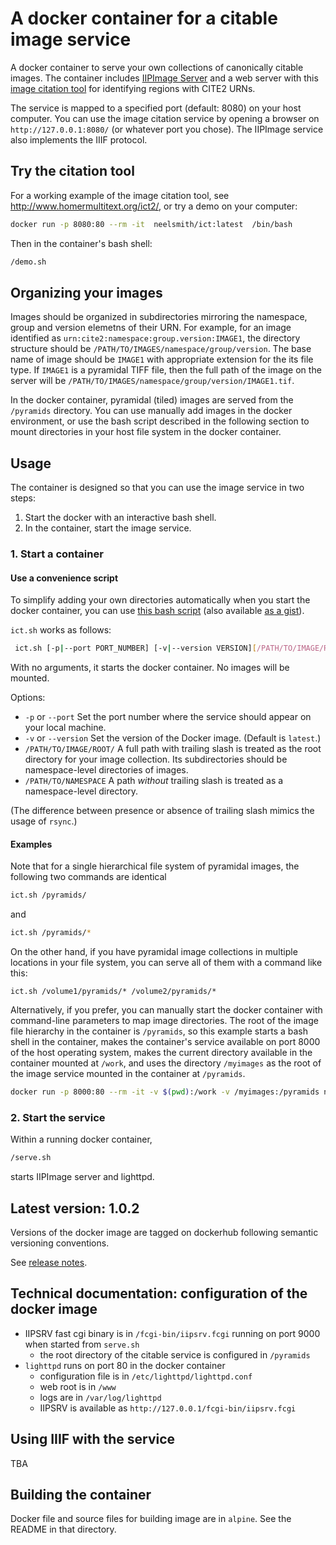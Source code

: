 # A docker container for a citable image service



A docker container to serve your own collections of canonically citable images.  The container includes [IIPImage Server](https://iipimage.sourceforge.io/documentation/server/) and a web server with this [image citation tool](https://github.com/cite-architecture/ict2) for identifying regions with CITE2 URNs.

The service is mapped to a specified port (default: 8080) on your host computer. You can use the image citation service by opening a browser on `http://127.0.0.1:8080/` (or whatever port you chose).  The IIPImage service also  implements the IIIF protocol.




## Try the citation tool

For a working example of the image citation tool, see <http://www.homermultitext.org/ict2/>, or try a demo on your computer:


```sh
docker run -p 8080:80 --rm -it  neelsmith/ict:latest  /bin/bash
```

Then in the container's bash shell:

```sh
/demo.sh
```

## Organizing your images

Images should be organized in subdirectories mirroring the namespace, group and version elemetns of their URN.  For example, for an image identified as `urn:cite2:namespace:group.version:IMAGE1`, the directory structure should be `/PATH/TO/IMAGES/namespace/group/version`.  The base name of image should be `IMAGE1` with appropriate extension for the its file type.  If `IMAGE1` is a pyramidal TIFF file, then the full path of the image on the server will be `/PATH/TO/IMAGES/namespace/group/version/IMAGE1.tif`.



In the docker container, pyramidal (tiled) images are served from the `/pyramids` directory.  You can use manually add images in the docker environment, or use the bash script described in the following section to mount directories in your host file system in the docker container.


## Usage

The container is designed so that you can use the image service in two steps:

1.  Start the docker with an interactive bash shell.
2.  In the container, start the image service.


### 1. Start a container


#### Use a convenience script

To simplify adding your own directories automatically when you start the docker container, you can use [this bash script](https://github.com/cite-architecture/citable-images-container/blob/master/ict.sh) (also available [as a gist](https://gist.github.com/neelsmith/ff3be3ca13112f6adb66f0a15c740598)).

`ict.sh` works as follows:

```sh
 ict.sh [-p|--port PORT_NUMBER] [-v|--version VERSION][/PATH/TO/IMAGE/ROOT/] [/PATH/TO/NAMESPACE_1 /PATH/TO/NAMESPACE_2... /PATH/TO/NAMESPACE_N]
```

With no arguments, it starts the docker container.  No images will be mounted.  


Options:


- `-p` or `--port` Set the port number where the service should appear on your local machine.
- `-v` or `--version` Set the version of the Docker image.  (Default is `latest`.)
- `/PATH/TO/IMAGE/ROOT/` A full path with trailing slash is treated as the root directory for your image collection.  Its subdirectories should be namespace-level directories of images.
- `/PATH/TO/NAMESPACE` A path *without* trailing slash is treated as a namespace-level directory.

(The difference between presence or absence of trailing slash mimics the usage of `rsync`.)

#### Examples


Note that for a single hierarchical file system of pyramidal images, the following two commands are identical

```sh
ict.sh /pyramids/
```

and

```sh
ict.sh /pyramids/*
```

On the other hand, if you have pyramidal image collections in multiple locations in your file system, you can serve all of them with a command like this:

```
ict.sh /volume1/pyramids/* /volume2/pyramids/*
```



Alternatively, if you prefer, you can manually start the docker container with command-line parameters to map image directories.  The root of the image file hierarchy in the container is `/pyramids`, so this  example starts a bash shell in the container, makes the container's service available on port 8000 of the host operating system, makes the current directory available in the container mounted at `/work`, and uses the directory `/myimages` as the root of the image service mounted in the container at `/pyramids`.

```sh
docker run -p 8000:80 --rm -it -v $(pwd):/work -v /myimages:/pyramids neelsmith/ict:latest  /bin/bash
```


### 2. Start the service

Within a running docker container,

```sh
/serve.sh
```

starts IIPImage server and lighttpd.

## Latest version: 1.0.2

Versions of the docker image are tagged on dockerhub following semantic versioning conventions.

See [release notes](releases.md).

## Technical documentation: configuration of the docker image

-  IIPSRV fast cgi binary is in `/fcgi-bin/iipsrv.fcgi` running on port 9000 when started from `serve.sh`
    - the root directory of the citable service is configured in `/pyramids`
- `lighttpd` runs on port 80 in the docker container
    - configuration file is in `/etc/lighttpd/lighttpd.conf`
    - web root is in `/www`
    - logs are in `/var/log/lighttpd`
    - IIPSRV is available as `http://127.0.0.1/fcgi-bin/iipsrv.fcgi`

## Using IIIF with the service

TBA

## Building the container

Docker file and source files for building image are in `alpine`.  See the README in that directory.
